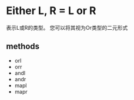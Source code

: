 # Either L, R = L or R

表示L或R的类型。 您可以将其视为Or类型的二元形式

## methods

* orl
* orr
* andl
* andr
* mapl
* mapr

